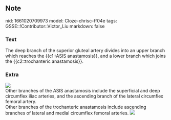 ## Note
nid: 1661020709973
model: Cloze-chrisc-ff04e
tags: GSSE::!Contributor::Victor_Liu
markdown: false

### Text
The deep branch of the superior gluteal artery divides into an upper branch which reaches the {{c1::ASIS anastamosis}}, and a lower branch which joins the {{c2::trochanteric anastamosis}}.

### Extra
<img src="paste-c32f233f096196f892ba82acdbe1b3f5f1cedd33.jpg">
<div>
  Other branches of the ASIS anastamosis include the superficial
  and deep circumflex iliac arteries, and the ascending branch of
  the lateral circumflex femoral artery.
</div>Other branches of the trochanteric anastamosis include
ascending branches of lateral and medial circumflex femoral
arteries. <img src="leg029c.png">
